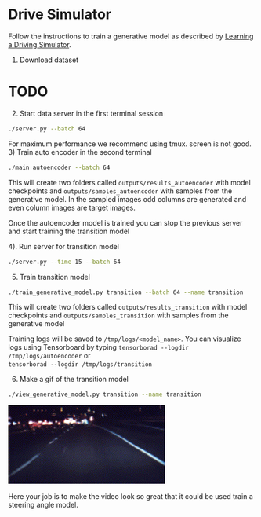 # Drive Simulator
Follow the instructions to train a generative model as described by
[Learning a Driving Simulator]().

1) Download dataset
# TODO

2) Start data server in the first terminal session
```bash
./server.py --batch 64
```
For maximum performance we recommend using tmux. screen is not good.  
3) Train auto encoder in the second terminal
```bash
./main autoencoder --batch 64
```
This will create two folders called `outputs/results_autoencoder` with model checkpoints
and `outputs/samples_autoencoder` with samples from the generative model. In the sampled
images odd columns are generated and even column images are target images.  

Once the autoencoder model is trained you can stop the previous server and
start training the transition model

4). Run server for transition model
```bash
./server.py --time 15 --batch 64
```

5) Train transition model
```bash
./train_generative_model.py transition --batch 64 --name transition
```
This will create two folders called `outputs/results_transition` with model checkpoints
and `outputs/samples_transition` with samples from the generative model

Training logs will be saved to `/tmp/logs/<model_name>`. You can visualize
logs using Tensorboard by typing
`tensorborad --logdir /tmp/logs/autoencoder` or  
`tensorborad --logdir /tmp/logs/transition`

6) Make a gif of the transition model
```bash
./view_generative_model.py transition --name transition
```
<img src="./images/drive_simulator.gif">

Here your job is to make the video look so great that it could be used train a steering angle model.
